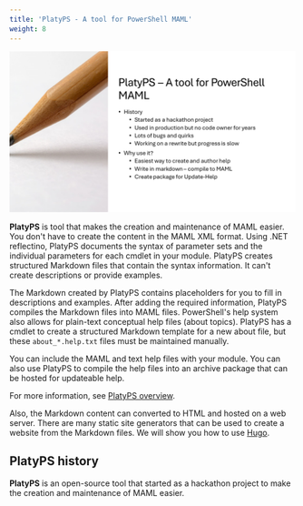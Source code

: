 ```yaml
---
title: 'PlatyPS - A tool for PowerShell MAML'
weight: 8
---
```


![PlatyPS - A tool for PowerShell MAML][04]

**PlatyPS** is tool that makes the creation and maintenance of MAML easier. You don't have to create
the content in the MAML XML format. Using .NET reflectino, PlatyPS documents the syntax of parameter
sets and the individual parameters for each cmdlet in your module. PlatyPS creates structured
Markdown files that contain the syntax information. It can't create descriptions or provide
examples.

The Markdown created by PlatyPS contains placeholders for you to fill in descriptions and examples.
After adding the required information, PlatyPS compiles the Markdown files into MAML files.
PowerShell's help system also allows for plain-text conceptual help files (about topics). PlatyPS
has a cmdlet to create a structured Markdown template for a new about file, but these
`about_*.help.txt` files must be maintained manually.

You can include the MAML and text help files with your module. You can also use PlatyPS to compile
the help files into an archive package that can be hosted for updateable help.

For more information, see [PlatyPS overview][02].

Also, the Markdown content can converted to HTML and hosted on a web server. There are many static
site generators that can be used to create a website from the Markdown files. We will show you how
to use [Hugo][01].

## PlatyPS history

**PlatyPS** is an open-source tool that started as a hackathon project to make the creation and
maintenance of MAML easier.

<!-- link references -->
[01]: https://gohugo.io/
[02]: https://learn.microsoft.com/powershell/utility-modules/platyps/overview
[04]: slide8.png
